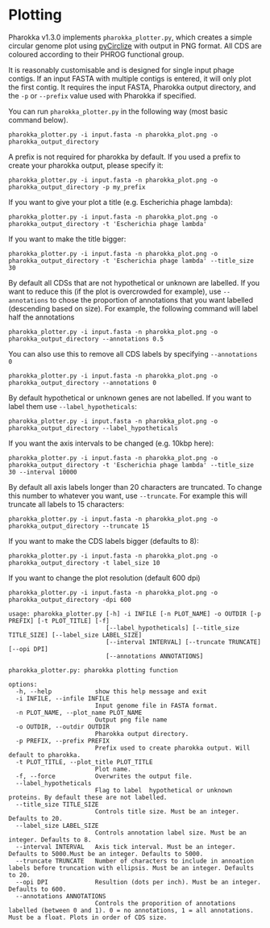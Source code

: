 # Plotting

Pharokka v1.3.0 implements `pharokka_plotter.py`, which creates a simple circular genome plot using [pyCirclize](https://github.com/moshi4/pyCirclize) with output in PNG format. All CDS are coloured according to their PHROG functional group. 

It is reasonably customisable and is designed for single input phage contigs. If an input FASTA with multiple contigs is entered, it will only plot the first contig. It requires the input FASTA, Pharokka output directory, and the `-p` or `--prefix` value used with Pharokka if specified. 

You can run `pharokka_plotter.py` in the following way (most basic command below).

`pharokka_plotter.py -i input.fasta -n pharokka_plot.png -o pharokka_output_directory`

A prefix is not required for pharokka by default. If you used a prefix to create your pharokka output, please specify it: 

`pharokka_plotter.py -i input.fasta -n pharokka_plot.png -o pharokka_output_directory -p my_prefix`

If you want to give your plot a title (e.g. Escherichia phage lambda): 

`pharokka_plotter.py -i input.fasta -n pharokka_plot.png -o pharokka_output_directory -t 'Escherichia phage lambda' `

If you want to make the title bigger:

`pharokka_plotter.py -i input.fasta -n pharokka_plot.png -o pharokka_output_directory -t 'Escherichia phage lambda' --title_size 30 `

By default all CDSs that are not hypothetical or unknown are labelled. If you want to reduce this (if the plot is overcrowded for example), use `--annotations` to chose the proportion of annotations that you want labelled (descending based on size).
For example, the following command will label half the annotations

`pharokka_plotter.py -i input.fasta -n pharokka_plot.png -o pharokka_output_directory --annotations 0.5 `

You can also use this to remove all CDS labels by specifying `--annotations 0`

`pharokka_plotter.py -i input.fasta -n pharokka_plot.png -o pharokka_output_directory --annotations 0 `

By default hypothetical or unknown genes are not labelled. If you want to label them use `--label_hypotheticals`:

`pharokka_plotter.py -i input.fasta -n pharokka_plot.png -o pharokka_output_directory --label_hypotheticals `

If you want the axis intervals to be changed (e.g. 10kbp here):

`pharokka_plotter.py -i input.fasta -n pharokka_plot.png -o pharokka_output_directory -t 'Escherichia phage lambda' --title_size 30 --interval 10000 `

By default all axis labels longer than 20 characters are truncated. To change this number to whatever you want, use `--truncate`. 
For example this will truncate all labels to 15 characters:

`pharokka_plotter.py -i input.fasta -n pharokka_plot.png -o pharokka_output_directory --truncate 15`

If you want to make the CDS labels bigger (defaults to 8):

`pharokka_plotter.py -i input.fasta -n pharokka_plot.png -o pharokka_output_directory -t label_size 10`

If you want to change the plot resolution (default 600 dpi)

`pharokka_plotter.py -i input.fasta -n pharokka_plot.png -o pharokka_output_directory -dpi 600`

```
usage: pharokka_plotter.py [-h] -i INFILE [-n PLOT_NAME] -o OUTDIR [-p PREFIX] [-t PLOT_TITLE] [-f]
                           [--label_hypotheticals] [--title_size TITLE_SIZE] [--label_size LABEL_SIZE]
                           [--interval INTERVAL] [--truncate TRUNCATE] [--opi DPI]
                           [--annotations ANNOTATIONS]

pharokka_plotter.py: pharokka plotting function

options:
  -h, --help            show this help message and exit
  -i INFILE, --infile INFILE
                        Input genome file in FASTA format.
  -n PLOT_NAME, --plot_name PLOT_NAME
                        Output png file name
  -o OUTDIR, --outdir OUTDIR
                        Pharokka output directory.
  -p PREFIX, --prefix PREFIX
                        Prefix used to create pharokka output. Will default to pharokka.
  -t PLOT_TITLE, --plot_title PLOT_TITLE
                        Plot name.
  -f, --force           Overwrites the output file.
  --label_hypotheticals
                        Flag to label  hypothetical or unknown proteins. By default these are not labelled.
  --title_size TITLE_SIZE
                        Controls title size. Must be an integer. Defaults to 20.
  --label_size LABEL_SIZE
                        Controls annotation label size. Must be an integer. Defaults to 8.
  --interval INTERVAL   Axis tick interval. Must be an integer. Defaults to 5000.Must be an integer. Defaults to 5000.
  --truncate TRUNCATE   Number of characters to include in annoation labels before truncation with ellipsis. Must be an integer. Defaults to 20.
  --opi DPI             Resultion (dots per inch). Must be an integer. Defaults to 600.
  --annotations ANNOTATIONS
                        Controls the proporition of annotations labelled (between 0 and 1). 0 = no annotations, 1 = all annotations. Must be a float. Plots in order of CDS size.
```